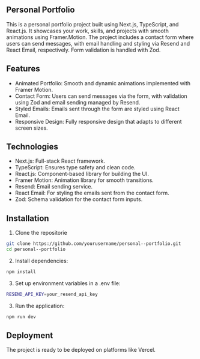 ## Personal Portfolio

This is a personal portfolio project built using Next.js, TypeScript, and React.js. It showcases your work, skills, and projects with smooth animations using Framer.Motion. 
The project includes a contact form where users can send messages, with email handling and styling via Resend and React Email, respectively. Form validation is handled with Zod.

## Features

- Animated Portfolio: Smooth and dynamic animations implemented with Framer Motion.
- Contact Form: Users can send messages via the form, with validation using Zod and email sending managed by Resend.
- Styled Emails: Emails sent through the form are styled using React Email.
- Responsive Design: Fully responsive design that adapts to different screen sizes.

## Technologies

- Next.js: Full-stack React framework.
- TypeScript: Ensures type safety and clean code.
- React.js: Component-based library for building the UI.
- Framer Motion: Animation library for smooth transitions.
- Resend: Email sending service.
- React Email: For styling the emails sent from the contact form.
- Zod: Schema validation for the contact form inputs.

## Installation
1) Clone the repositorie
```bash
git clone https://github.com/yourusername/personal--portfolio.git
cd personal--portfolio
```
2) Install dependencies:
```bash
npm install
```

3) Set up environment variables in a .env file:

```bash
RESEND_API_KEY=your_resend_api_key
```

3) Run the application:

```bash
npm run dev
```

## Deployment
The project is ready to be deployed on platforms like Vercel.
